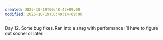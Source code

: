 ```yaml
---
created: 2025-10-19T00:48:43+09:00
modified: 2025-10-19T00:49:14+09:00
---
```


Day 12. Some bug fixes. Ran into a snag with performance I’ll have to figure out sooner or later.
